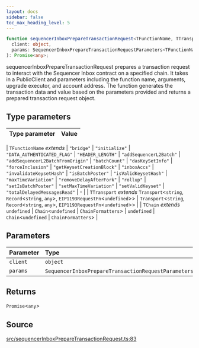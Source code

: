```yaml
---
layout: docs
sidebar: false
toc_max_heading_level: 5
---
```


```ts
function sequencerInboxPrepareTransactionRequest<TFunctionName, TTransport, TChain>(
  client: object,
  params: SequencerInboxPrepareTransactionRequestParameters<TFunctionName>,
): Promise<any>;
```

sequencerInboxPrepareTransactionRequest prepares a transaction request to
interact with the Sequencer Inbox contract on a specified chain. It takes in
a PublicClient and parameters including the function name, arguments, upgrade
executor, and account address. The function generates the transaction data
and value based on the parameters provided and returns a prepared transaction
request object.

## Type parameters

| Type parameter | Value |
| :------------- | :---- |

| `TFunctionName` _extends_
\| `"bridge"`
\| `"initialize"`
\| `"DATA_AUTHENTICATED_FLAG"`
\| `"HEADER_LENGTH"`
\| `"addSequencerL2Batch"`
\| `"addSequencerL2BatchFromOrigin"`
\| `"batchCount"`
\| `"dasKeySetInfo"`
\| `"forceInclusion"`
\| `"getKeysetCreationBlock"`
\| `"inboxAccs"`
\| `"invalidateKeysetHash"`
\| `"isBatchPoster"`
\| `"isValidKeysetHash"`
\| `"maxTimeVariation"`
\| `"removeDelayAfterFork"`
\| `"rollup"`
\| `"setIsBatchPoster"`
\| `"setMaxTimeVariation"`
\| `"setValidKeyset"`
\| `"totalDelayedMessagesRead"` | - |
| `TTransport` _extends_ `Transport`\<`string`, `Record`\<`string`, `any`\>, `EIP1193RequestFn`\<`undefined`\>\> | `Transport`\<`string`, `Record`\<`string`, `any`\>, `EIP1193RequestFn`\<`undefined`\>\> |
| `TChain` _extends_ `undefined` \| `Chain`\<`undefined` \| `ChainFormatters`\> | `undefined` \| `Chain`\<`undefined` \| `ChainFormatters`\> |

## Parameters

| Parameter | Type                                                                   |
| :-------- | :--------------------------------------------------------------------- |
| `client`  | `object`                                                               |
| `params`  | `SequencerInboxPrepareTransactionRequestParameters`\<`TFunctionName`\> |

## Returns

`Promise`\<`any`\>

## Source

[src/sequencerInboxPrepareTransactionRequest.ts:83](https://github.com/OffchainLabs/arbitrum-orbit-sdk/blob/9d5595a042e42f7d6b9af10a84816c98ea30f330/src/sequencerInboxPrepareTransactionRequest.ts#L83)
